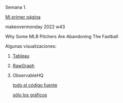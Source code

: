 Semana 1.

[Mi primer página](https://fabianghi.github.io/infovis/s1/holamundo.html)

makeovermonday 2022 w43

Why Some MLB Pitchers Are Abandoning The Fastball

Algunas visualizaciones:

1. [Tableau](https://fabianghi.github.io/infovis/s1/tableau.html)
2. [RawGraph](https://aaizemberg.github.io/ecd2022a/s1/bump.html)
3. ObservableHQ

   [todo el código fuente](https://observablehq.com/d/42eac967a27b9cdd)

   [sólo los gráficos](https://aaizemberg.github.io/ecd2022a/s1/observable.html)
